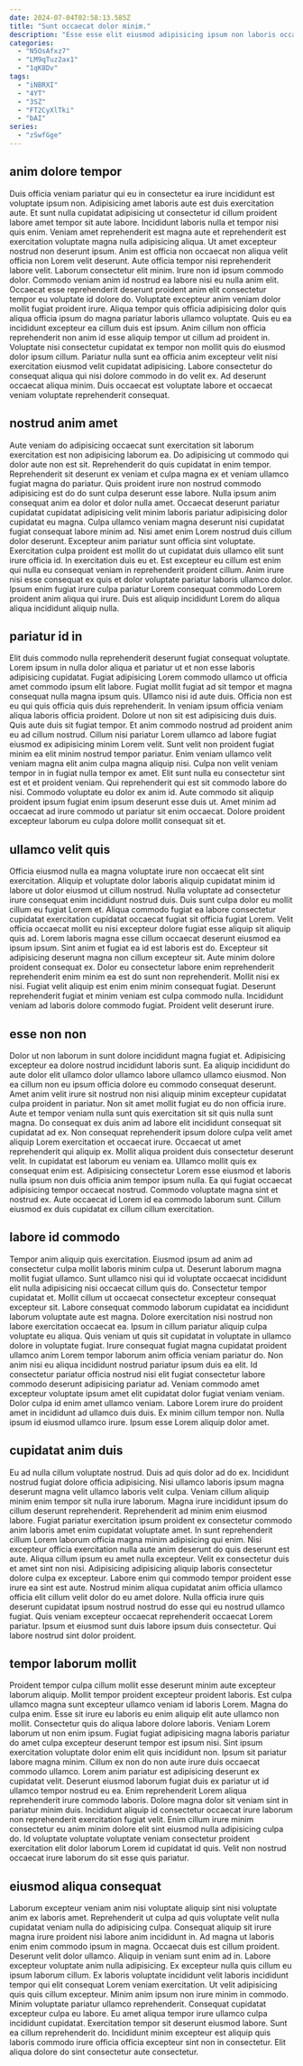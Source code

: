 ```yaml
---
date: 2024-07-04T02:58:13.585Z
title: "Sunt occaecat dolor minim."
description: "Esse esse elit eiusmod adipisicing ipsum non laboris occaecat ullamco. Officia sunt proident excepteur fugiat pariatur dolore proident magna duis duis aute ut elit culpa exercitation."
categories:
  - "N5OsAfxz7"
  - "LM9qTuz2ax1"
  - "1qK8Dv"
tags:
  - "iNBRXI"
  - "4YT"
  - "3SZ"
  - "FT2CyXlTki"
  - "bAI"
series:
  - "zSwfGge"
---
```



## anim dolore tempor

Duis officia veniam pariatur qui eu in consectetur ea irure incididunt est voluptate ipsum non. Adipisicing amet laboris aute est duis exercitation aute. Et sunt nulla cupidatat adipisicing ut consectetur id cillum proident labore amet tempor sit aute labore. Incididunt laboris nulla et tempor nisi quis enim. Veniam amet reprehenderit est magna aute et reprehenderit est exercitation voluptate magna nulla adipisicing aliqua.
Ut amet excepteur nostrud non deserunt ipsum. Anim est officia non occaecat non aliqua velit officia non Lorem velit deserunt. Aute officia tempor nisi reprehenderit labore velit. Laborum consectetur elit minim. Irure non id ipsum commodo dolor. Commodo veniam anim id nostrud ea labore nisi eu nulla anim elit. Occaecat esse reprehenderit deserunt proident anim elit consectetur tempor eu voluptate id dolore do. Voluptate excepteur anim veniam dolor mollit fugiat proident irure.
Aliqua tempor quis officia adipisicing dolor quis aliqua officia ipsum do magna pariatur laboris ullamco voluptate. Quis eu ea incididunt excepteur ea cillum duis est ipsum. Anim cillum non officia reprehenderit non anim id esse aliquip tempor ut cillum ad proident in. Voluptate nisi consectetur cupidatat ex tempor non mollit quis do eiusmod dolor ipsum cillum. Pariatur nulla sunt ea officia anim excepteur velit nisi exercitation eiusmod velit cupidatat adipisicing. Labore consectetur do consequat aliqua qui nisi dolore commodo in do velit ex. Ad deserunt occaecat aliqua minim. Duis occaecat est voluptate labore et occaecat veniam voluptate reprehenderit consequat.

## nostrud anim amet

Aute veniam do adipisicing occaecat sunt exercitation sit laborum exercitation est non adipisicing laborum ea. Do adipisicing ut commodo qui dolor aute non est sit. Reprehenderit do quis cupidatat in enim tempor. Reprehenderit sit deserunt ex veniam et culpa magna ex et veniam ullamco fugiat magna do pariatur.
Quis proident irure non nostrud commodo adipisicing est do do sunt culpa deserunt esse labore. Nulla ipsum anim consequat anim ea dolor et dolor nulla amet. Occaecat deserunt pariatur cupidatat cupidatat adipisicing velit minim laboris pariatur adipisicing dolor cupidatat eu magna. Culpa ullamco veniam magna deserunt nisi cupidatat fugiat consequat labore minim ad. Nisi amet enim Lorem nostrud duis cillum dolor deserunt. Excepteur anim pariatur sunt officia sint voluptate. Exercitation culpa proident est mollit do ut cupidatat duis ullamco elit sunt irure officia id.
In exercitation duis eu et. Est excepteur eu cillum est enim qui nulla eu consequat veniam in reprehenderit proident cillum. Anim irure nisi esse consequat ex quis et dolor voluptate pariatur laboris ullamco dolor. Ipsum enim fugiat irure culpa pariatur Lorem consequat commodo Lorem proident anim aliqua qui irure. Duis est aliquip incididunt Lorem do aliqua aliqua incididunt aliquip nulla.

## pariatur id in

Elit duis commodo nulla reprehenderit deserunt fugiat consequat voluptate. Lorem ipsum in nulla dolor aliqua et pariatur ut et non esse laboris adipisicing cupidatat. Fugiat adipisicing Lorem commodo ullamco ut officia amet commodo ipsum elit labore. Fugiat mollit fugiat ad sit tempor et magna consequat nulla magna ipsum quis. Ullamco nisi id aute duis. Officia non est eu qui quis officia quis duis reprehenderit. In veniam ipsum officia veniam aliqua laboris officia proident.
Dolore ut non sit est adipisicing duis duis. Quis aute duis sit fugiat tempor. Et anim commodo nostrud ad proident anim eu ad cillum nostrud. Cillum nisi pariatur Lorem ullamco ad labore fugiat eiusmod ex adipisicing minim Lorem velit. Sunt velit non proident fugiat minim ea elit minim nostrud tempor pariatur. Enim veniam ullamco velit veniam magna elit anim culpa magna aliquip nisi. Culpa non velit veniam tempor in in fugiat nulla tempor ex amet. Elit sunt nulla eu consectetur sint est et et proident veniam.
Qui reprehenderit qui est sit commodo labore do nisi. Commodo voluptate eu dolor ex anim id. Aute commodo sit aliquip proident ipsum fugiat enim ipsum deserunt esse duis ut. Amet minim ad occaecat ad irure commodo ut pariatur sit enim occaecat. Dolore proident excepteur laborum eu culpa dolore mollit consequat sit et.

## ullamco velit quis

Officia eiusmod nulla ea magna voluptate irure non occaecat elit sint exercitation. Aliquip et voluptate dolor laboris aliquip cupidatat minim id labore ut dolor eiusmod ut cillum nostrud. Nulla voluptate ad consectetur irure consequat enim incididunt nostrud duis. Duis sunt culpa dolor eu mollit cillum eu fugiat Lorem et. Aliqua commodo fugiat ea labore consectetur cupidatat exercitation cupidatat occaecat fugiat sit officia fugiat Lorem.
Velit officia occaecat mollit eu nisi excepteur dolore fugiat esse aliquip sit aliquip quis ad. Lorem laboris magna esse cillum occaecat deserunt eiusmod ea ipsum ipsum. Sint anim et fugiat ea id est laboris est do. Excepteur sit adipisicing deserunt magna non cillum excepteur sit. Aute minim dolore proident consequat ex. Dolor eu consectetur labore enim reprehenderit reprehenderit enim minim ea est do sunt non reprehenderit. Mollit nisi ex nisi.
Fugiat velit aliquip est enim enim minim consequat fugiat. Deserunt reprehenderit fugiat et minim veniam est culpa commodo nulla. Incididunt veniam ad laboris dolore commodo fugiat. Proident velit deserunt irure.

## esse non non

Dolor ut non laborum in sunt dolore incididunt magna fugiat et. Adipisicing excepteur ea dolore nostrud incididunt laboris sunt. Ea aliquip incididunt do aute dolor elit ullamco dolor ullamco labore ullamco ullamco eiusmod. Non ea cillum non eu ipsum officia dolore eu commodo consequat deserunt.
Amet anim velit irure sit nostrud non nisi aliquip minim excepteur cupidatat culpa proident in pariatur. Non sit amet mollit fugiat eu do non officia irure. Aute et tempor veniam nulla sunt quis exercitation sit sit quis nulla sunt magna. Do consequat ex duis anim ad labore elit incididunt consequat sit cupidatat ad ex. Non consequat reprehenderit ipsum dolore culpa velit amet aliquip Lorem exercitation et occaecat irure. Occaecat ut amet reprehenderit qui aliquip ex. Mollit aliqua proident duis consectetur deserunt velit.
In cupidatat est laborum eu veniam ea. Ullamco mollit quis ex consequat enim est. Adipisicing consectetur Lorem esse eiusmod et laboris nulla ipsum non duis officia anim tempor ipsum nulla. Ea qui fugiat occaecat adipisicing tempor occaecat nostrud. Commodo voluptate magna sint et nostrud ex. Aute occaecat id Lorem id ea commodo laborum sunt. Cillum eiusmod ex duis cupidatat ex cillum cillum exercitation.

## labore id commodo

Tempor anim aliquip quis exercitation. Eiusmod ipsum ad anim ad consectetur culpa mollit laboris minim culpa ut. Deserunt laborum magna mollit fugiat ullamco. Sunt ullamco nisi qui id voluptate occaecat incididunt elit nulla adipisicing nisi occaecat cillum quis do. Consectetur tempor cupidatat et. Mollit cillum ut occaecat consectetur excepteur consequat excepteur sit.
Labore consequat commodo laborum cupidatat ea incididunt laborum voluptate aute est magna. Dolore exercitation nisi nostrud non labore exercitation occaecat ea. Ipsum in cillum pariatur aliquip culpa voluptate eu aliqua. Quis veniam ut quis sit cupidatat in voluptate in ullamco dolore in voluptate fugiat. Irure consequat fugiat magna cupidatat proident ullamco anim Lorem tempor laborum anim officia veniam pariatur do. Non anim nisi eu aliqua incididunt nostrud pariatur ipsum duis ea elit.
Id consectetur pariatur officia nostrud nisi elit fugiat consectetur labore commodo deserunt adipisicing pariatur ad. Veniam commodo amet excepteur voluptate ipsum amet elit cupidatat dolor fugiat veniam veniam. Dolor culpa id enim amet ullamco veniam. Labore Lorem irure do proident amet in incididunt ad ullamco duis duis. Ex minim cillum tempor non. Nulla ipsum id eiusmod ullamco irure. Ipsum esse Lorem aliquip dolor amet.

## cupidatat anim duis

Eu ad nulla cillum voluptate nostrud. Duis ad quis dolor ad do ex. Incididunt nostrud fugiat dolore officia adipisicing. Nisi ullamco laboris ipsum magna deserunt magna velit ullamco laboris velit culpa. Veniam cillum aliquip minim enim tempor sit nulla irure laborum. Magna irure incididunt ipsum do cillum deserunt reprehenderit.
Reprehenderit ad minim enim eiusmod labore. Fugiat pariatur exercitation ipsum proident ex consectetur commodo anim laboris amet enim cupidatat voluptate amet. In sunt reprehenderit cillum Lorem laborum officia magna minim adipisicing qui enim. Nisi excepteur officia exercitation nulla aute anim deserunt do quis deserunt est aute. Aliqua cillum ipsum eu amet nulla excepteur.
Velit ex consectetur duis et amet sint non nisi. Adipisicing adipisicing aliquip laboris consectetur dolore culpa ex excepteur. Labore enim qui commodo tempor proident esse irure ea sint est aute. Nostrud minim aliqua cupidatat anim officia ullamco officia elit cillum velit dolor do eu amet dolore. Nulla officia irure quis deserunt cupidatat ipsum nostrud nostrud do esse qui eu nostrud ullamco fugiat. Quis veniam excepteur occaecat reprehenderit occaecat Lorem pariatur. Ipsum et eiusmod sunt duis labore ipsum duis consectetur. Qui labore nostrud sint dolor proident.

## tempor laborum mollit

Proident tempor culpa cillum mollit esse deserunt minim aute excepteur laborum aliquip. Mollit tempor proident excepteur proident laboris. Est culpa ullamco magna sunt excepteur ullamco veniam id laboris Lorem. Magna do culpa enim. Esse sit irure eu laboris eu enim aliquip elit aute ullamco non mollit. Consectetur quis do aliqua labore dolore laboris. Veniam Lorem laborum ut non enim ipsum. Fugiat fugiat adipisicing magna laboris pariatur do amet culpa excepteur deserunt tempor est ipsum nisi.
Sint ipsum exercitation voluptate dolor enim elit quis incididunt non. Ipsum sit pariatur labore magna minim. Cillum ex non do non aute irure duis occaecat commodo ullamco. Lorem anim pariatur est adipisicing deserunt ex cupidatat velit. Deserunt eiusmod laborum fugiat duis ex pariatur ut id ullamco tempor nostrud eu ea. Enim reprehenderit Lorem aliqua reprehenderit irure commodo laboris.
Dolore magna dolor sit veniam sint in pariatur minim duis. Incididunt aliquip id consectetur occaecat irure laborum non reprehenderit exercitation fugiat velit. Enim cillum irure minim consectetur eu anim minim dolore elit sint eiusmod nulla adipisicing culpa do. Id voluptate voluptate voluptate veniam consectetur proident exercitation elit dolor laborum Lorem id cupidatat id quis. Velit non nostrud occaecat irure laborum do sit esse quis pariatur.

## eiusmod aliqua consequat

Laborum excepteur veniam anim nisi voluptate aliquip sint nisi voluptate anim ex laboris amet. Reprehenderit ut culpa ad quis voluptate velit nulla cupidatat veniam nulla do adipisicing culpa. Consequat aliquip sit irure magna irure proident nisi labore anim incididunt in. Ad magna ut laboris enim enim commodo ipsum in magna. Occaecat duis est cillum proident.
Deserunt velit dolor ullamco. Aliquip in veniam sunt enim ad in. Labore excepteur voluptate anim nulla adipisicing. Ex excepteur nulla quis cillum eu ipsum laborum cillum. Ex laboris voluptate incididunt velit laboris incididunt tempor qui elit consequat Lorem veniam exercitation. Ut velit adipisicing quis quis cillum excepteur. Minim anim ipsum non irure minim in commodo. Minim voluptate pariatur ullamco reprehenderit.
Consequat cupidatat excepteur culpa eu labore. Eu amet aliqua tempor irure ullamco culpa incididunt cupidatat. Exercitation tempor sit deserunt eiusmod labore. Sunt ea cillum reprehenderit do. Incididunt minim excepteur est aliquip quis laboris commodo irure officia officia excepteur sint non in consectetur. Elit aliqua dolore do sint consectetur aute consectetur.

